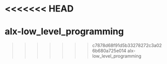 <<<<<<< HEAD
=======
# alx-low_level_programming
>>>>>>> c7878d68f91d5b33278272c3a026b680a725e014
alx-low_level_programming
